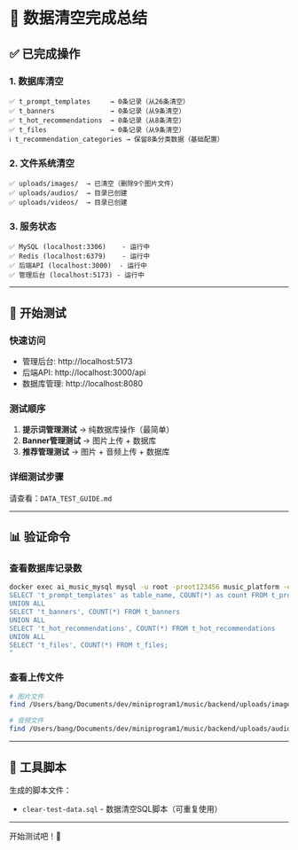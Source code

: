 # 🎉 数据清空完成总结

## ✅ 已完成操作

### 1. 数据库清空
```
✅ t_prompt_templates     → 0条记录（从26条清空）
✅ t_banners              → 0条记录（从9条清空）
✅ t_hot_recommendations  → 0条记录（从8条清空）
✅ t_files                → 0条记录（从9条清空）
ℹ️ t_recommendation_categories → 保留8条分类数据（基础配置）
```

### 2. 文件系统清空
```
✅ uploads/images/  → 已清空（删除9个图片文件）
✅ uploads/audios/  → 目录已创建
✅ uploads/videos/  → 目录已创建
```

### 3. 服务状态
```
✅ MySQL (localhost:3306)    - 运行中
✅ Redis (localhost:6379)    - 运行中
✅ 后端API (localhost:3000)  - 运行中
✅ 管理后台 (localhost:5173) - 运行中
```

---

## 🚀 开始测试

### 快速访问
- 管理后台: http://localhost:5173
- 后端API: http://localhost:3000/api
- 数据库管理: http://localhost:8080

### 测试顺序
1. **提示词管理测试** → 纯数据库操作（最简单）
2. **Banner管理测试** → 图片上传 + 数据库
3. **推荐管理测试** → 图片 + 音频上传 + 数据库

### 详细测试步骤
请查看：`DATA_TEST_GUIDE.md`

---

## 📊 验证命令

### 查看数据库记录数
```bash
docker exec ai_music_mysql mysql -u root -proot123456 music_platform -e "
SELECT 't_prompt_templates' as table_name, COUNT(*) as count FROM t_prompt_templates
UNION ALL
SELECT 't_banners', COUNT(*) FROM t_banners
UNION ALL
SELECT 't_hot_recommendations', COUNT(*) FROM t_hot_recommendations
UNION ALL
SELECT 't_files', COUNT(*) FROM t_files;
"
```

### 查看上传文件
```bash
# 图片文件
find /Users/bang/Documents/dev/miniprogram1/music/backend/uploads/images -type f

# 音频文件
find /Users/bang/Documents/dev/miniprogram1/music/backend/uploads/audios -type f
```

---

## 🔧 工具脚本

生成的脚本文件：
- `clear-test-data.sql` - 数据清空SQL脚本（可重复使用）

---

开始测试吧！🎯
